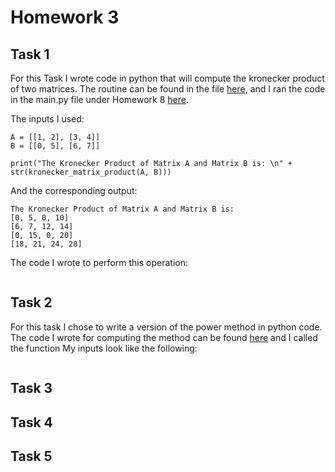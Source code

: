 # Homework 3 

## Task 1 

For this Task I wrote code in python that will compute the kronecker product of two matrices. The routine can be found in
the file [here](https://github.com/Kevin-Jay-Roberts21/math4610/blob/master/linear_algebra_operations/linear_algebra_operations.py), 
and I ran the code in the main.py file under Homework 8 [here](https://github.com/Kevin-Jay-Roberts21/math4610/blob/master/main.py).

The inputs I used: 

```
A = [[1, 2], [3, 4]]
B = [[0, 5], [6, 7]]

print("The Kronecker Product of Matrix A and Matrix B is: \n" + str(kronecker_matrix_product(A, B)))
```

And the corresponding output: 

```
The Kronecker Product of Matrix A and Matrix B is: 
[0, 5, 0, 10]
[6, 7, 12, 14]
[0, 15, 0, 20]
[18, 21, 24, 28]
```

The code I wrote to perform this operation: 

```

```


## Task 2 

For this task I chose to write a version of the power method in python code. The code I wrote for computing the method can
be found [here]() and I called the function My inputs look like the following: 

```

```

## Task 3 



## Task 4 



## Task 5 
